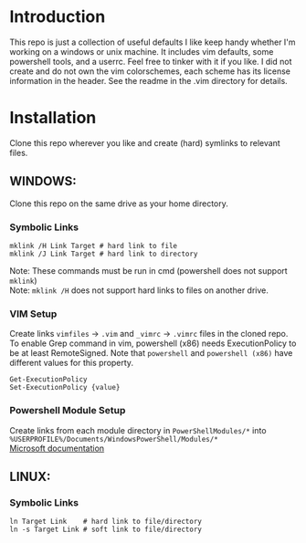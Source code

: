 # Introduction
This repo is just a collection of useful defaults I like keep handy whether I'm working on a windows or unix machine. It includes vim defaults, some powershell tools, and a userrc. Feel free to tinker with it if you like. I did not create and do not own the vim colorschemes, each scheme has its license information in the header. See the readme in the .vim directory for details.

# Installation
Clone this repo wherever you like and create (hard) symlinks to relevant files.

## WINDOWS:
Clone this repo on the same drive as your home directory. 

### Symbolic Links
```
mklink /H Link Target # hard link to file
mklink /J Link Target # hard link to directory
```
Note: These commands must be run in cmd (powershell does not support `mklink`)  
Note: `mklink /H` does not support hard links to files on another drive.  

### VIM Setup
Create links `vimfiles` -> `.vim` and `_vimrc` -> `.vimrc` files in the cloned repo.  
To enable Grep command in vim, powershell (x86) needs ExecutionPolicy to be at least RemoteSigned. Note that `powershell` and `powershell (x86)` have different values for this property.
``` 
Get-ExecutionPolicy 
Set-ExecutionPolicy {value}
```

### Powershell Module Setup
Create links from each module directory in `PowerShellModules/*` into `%USERPROFILE%/Documents/WindowsPowerShell/Modules/*`  
[Microsoft documentation](https://docs.microsoft.com/en-us/powershell/scripting/learn/ps101/09-functions?view=powershell-7.1)

## LINUX:
### Symbolic Links
```
ln Target Link    # hard link to file/directory
ln -s Target Link # soft link to file/directory
```
